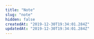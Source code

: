 ```yaml
---
title: "Note"
slug: "note"
hidden: false
createdAt: "2019-12-30T19:34:01.284Z"
updatedAt: "2019-12-30T19:34:01.284Z"
---
```

